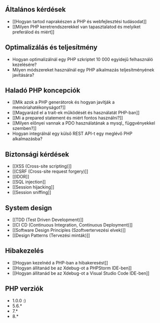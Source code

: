 ## Általános kérdések

- [[Hogyan tartod naprakészen a PHP és webfejlesztési tudásodat]]
- [[Milyen PHP keretrendszerekkel van tapasztalatod és melyiket preferálod és miért]]
## Optimalizálás és teljesítmény

- Hogyan optimalizálnál egy PHP szkriptet 10 000 egyidejű felhasználó kezelésére?
- Milyen módszereket használnál egy PHP alkalmazás teljesítményének javítására?
## Haladó PHP koncepciók

- [[Mik azok a PHP generátorok és hogyan javítják a memóriahatékonyságot?]]
- [[Magyarázd el a trait-ek működését és használatát PHP-ban]]
- [[Mi a prepared statement és miért fontos használni?]]
- [[Milyen előnyei vannak a PDO használatának a mysql_ függvényekkel szemben?]]
- Hogyan integrálnál egy külső REST API-t egy meglévő PHP alkalmazásba?
## Biztonsági kérdések

- [[XSS (Cross-site scripting)]]
- [[CSRF (Cross-site request forgery)]]
- [[IDOR]]
- [[SQL injection]]
- [[Session hijacking]]
- [[Session sniffing]]
## System design

- [[TDD (Test Driven Development)]]
- [[CI CD (Continuous Integration, Continuous Deployment)]]
- [[Software Design Principles (Szoftvertervezési elvek)]]
- [[Design Patterns (Tervezési minták)]]
## Hibakezelés

- [[Hogyan kezelnéd a PHP-ban a hibakeresést]]
- [[Hogyan állítanád be az Xdebug-ot a PHPStorm IDE-ben]]
- [[Hogyan állítanád be az Xdebug-ot a Visual Studio Code IDE-ben]]
## PHP verziók

- 1.0.0 :)
- 5.6.*
- 7.*
- 8.*